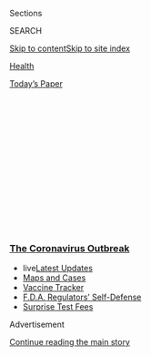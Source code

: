 <div id="app">

<div>

<div>

<div>

<div class="NYTAppHideMasthead css-1q2w90k e1suatyy0">

<div class="section css-ui9rw0 e1suatyy2">

<div class="css-eph4ug er09x8g0">

<div class="css-6n7j50">

</div>

<span class="css-1dv1kvn">Sections</span>

<div class="css-10488qs">

<span class="css-1dv1kvn">SEARCH</span>

</div>

[Skip to content](#site-content)[Skip to site
index](#site-index)

</div>

<div id="masthead-section-label" class="css-1wr3we4 eaxe0e00">

[Health](https://www.nytimes3xbfgragh.onion/section/health)

</div>

<div class="css-10698na e1huz5gh0">

</div>

</div>

<div id="masthead-bar-one" class="section hasLinks css-15hmgas e1csuq9d3">

<div class="css-uqyvli e1csuq9d0">

</div>

<div class="css-1uqjmks e1csuq9d1">

</div>

<div class="css-9e9ivx">

[](https://myaccount.nytimes3xbfgragh.onion/auth/login?response_type=cookie&client_id=vi)

</div>

<div class="css-1bvtpon e1csuq9d2">

[Today’s
Paper](https://www.nytimes3xbfgragh.onion/section/todayspaper)

</div>

</div>

</div>

</div>

<div data-aria-hidden="false">

<div id="site-content" data-role="main">

<div>

<div class="css-1aor85t" style="opacity:0.000000001;z-index:-1;visibility:hidden">

<div class="css-1hqnpie">

<div class="css-epjblv">

<span class="css-17xtcya">[Health](/section/health)</span><span class="css-x15j1o">|</span><span class="css-fwqvlz">A
New Generation of Fast Coronavirus Tests Is
Coming</span>

</div>

<div class="css-k008qs">

<div class="css-1iwv8en">

<span class="css-18z7m18"></span>

<div>

</div>

</div>

<span class="css-1n6z4y">https://nyti.ms/2Z30ivD</span>

<div class="css-1705lsu">

<div class="css-4xjgmj">

<div class="css-4skfbu" data-role="toolbar" data-aria-label="Social Media Share buttons, Save button, and Comments Panel with current comment count" data-testid="share-tools">

  - 
  - 
  - 
  - 
    
    <div class="css-6n7j50">
    
    </div>

  - 
  - 

</div>

</div>

</div>

</div>

</div>

</div>

<div class="css-13pd83m">

<div class="css-l9svim">

### [<span class="css-pa1jbp"><span class="css-1rxm0ex">The Coronavirus</span><span class="css-1rxm0ex"> Outbreak</span></span>](https://www.nytimes3xbfgragh.onion/news-event/coronavirus?name=styln-coronavirus-national&region=TOP_BANNER&block=storyline_menu_recirc&action=click&pgtype=Article&impression_id=cadc1e70-f4b6-11ea-90f6-17a6587a4d59&variant=undefined)

  - <span class="css-1qkutce"><span class="css-12clwdu">live</span>[Latest
    Updates](https://www.nytimes3xbfgragh.onion/2020/09/11/world/covid-19-coronavirus.html?name=styln-coronavirus-national&region=TOP_BANNER&block=storyline_menu_recirc&action=click&pgtype=Article&impression_id=cadc4580-f4b6-11ea-90f6-17a6587a4d59&variant=undefined)</span>
  - <span class="css-1qkutce">[Maps and
    Cases](https://www.nytimes3xbfgragh.onion/interactive/2020/us/coronavirus-us-cases.html?name=styln-coronavirus-national&region=TOP_BANNER&block=storyline_menu_recirc&action=click&pgtype=Article&impression_id=cadc4581-f4b6-11ea-90f6-17a6587a4d59&variant=undefined)</span>
  - <span class="css-1qkutce">[Vaccine
    Tracker](https://www.nytimes3xbfgragh.onion/interactive/2020/science/coronavirus-vaccine-tracker.html?name=styln-coronavirus-national&region=TOP_BANNER&block=storyline_menu_recirc&action=click&pgtype=Article&impression_id=cadc4582-f4b6-11ea-90f6-17a6587a4d59&variant=undefined)</span>
  - <span class="css-1qkutce">[F.D.A. Regulators’
    Self-Defense](https://www.nytimes3xbfgragh.onion/2020/09/10/us/politics/fda-coronavirus-vaccine.html?name=styln-coronavirus-national&region=TOP_BANNER&block=storyline_menu_recirc&action=click&pgtype=Article&impression_id=cadc4583-f4b6-11ea-90f6-17a6587a4d59&variant=undefined)</span>
  - <span class="css-1qkutce">[Surprise Test
    Fees](https://www.nytimes3xbfgragh.onion/2020/09/09/upshot/coronavirus-surprise-test-fees.html?name=styln-coronavirus-national&region=TOP_BANNER&block=storyline_menu_recirc&action=click&pgtype=Article&impression_id=cadc4584-f4b6-11ea-90f6-17a6587a4d59&variant=undefined)</span>

</div>

</div>

<div id="top-wrapper" class="css-1sy8kpn">

<div id="top-slug" class="css-l9onyx">

Advertisement

</div>

[Continue reading the main
story](#after-top)

<div class="ad top-wrapper" style="text-align:center;height:100%;display:block;min-height:250px">

<div id="top" class="place-ad" data-position="top" data-size-key="top">

</div>

</div>

<div id="after-top">

</div>

</div>

<div>

<div id="sponsor-wrapper" class="css-1hyfx7x">

<div id="sponsor-slug" class="css-19vbshk">

Supported by

</div>

[Continue reading the main
story](#after-sponsor)

<div id="sponsor" class="ad sponsor-wrapper" style="text-align:center;height:100%;display:block">

</div>

<div id="after-sponsor">

</div>

</div>

<div class="css-186x18t">

</div>

<div class="css-1vkm6nb ehdk2mb0">

# A New Generation of Fast Coronavirus Tests Is Coming

</div>

New technologies, like the gene-editing tool Crispr, can spot the virus
in less than an hour. But it will likely be months before these tests
hit clinics.

<div class="css-79elbk" data-testid="photoviewer-wrapper">

<div class="css-z3e15g" data-testid="photoviewer-wrapper-hidden">

</div>

<div class="css-1a48zt4 ehw59r15" data-testid="photoviewer-children">

![<span class="css-16f3y1r e13ogyst0" data-aria-hidden="true">A free
drive-through testing site in Phoenix for communities with high levels
of exposure to the
coronavirus.</span><span class="css-cnj6d5 e1z0qqy90" itemprop="copyrightHolder"><span class="css-1ly73wi e1tej78p0">Credit...</span><span><span>Adriana
Zehbrauskas for The New York
Times</span></span></span>](https://static01.graylady3jvrrxbe.onion/images/2020/06/30/science/00virus-new-tests01/30virus-new-tests01-articleLarge.jpg?quality=75&auto=webp&disable=upscale)

</div>

</div>

<div class="css-18e8msd">

<div class="css-vp77d3 epjyd6m0">

<div class="css-1baulvz">

By [<span class="css-1baulvz last-byline" itemprop="name">Katherine J.
Wu</span>](https://www.nytimes3xbfgragh.onion/by/katherine-j--wu)

</div>

</div>

  - 
    
    <div class="css-ld3wwf e16638kd2">
    
    Published July 6, 2020Updated Aug. 7,
    2020
    
    </div>

  - 
    
    <div class="css-4xjgmj">
    
    <div class="css-pvvomx" data-role="toolbar" data-aria-label="Social Media Share buttons, Save button, and Comments Panel with current comment count" data-testid="share-tools">
    
      - 
      - 
      - 
      - 
        
        <div class="css-6n7j50">
        
        </div>
    
      - 
      - 
    
    </div>
    
    </div>

</div>

</div>

<div class="section meteredContent css-1r7ky0e" name="articleBody" itemprop="articleBody">

<div class="css-1fanzo5 StoryBodyCompanionColumn">

<div class="css-53u6y8">

Researchers around the world are working on the next generation of
[coronavirus
tests](https://www.nytimes3xbfgragh.onion/2020/08/07/us/covid-test-accuracy-governor-dewine-ohio.html)
that give answers in less than an hour, without onerous equipment or
highly trained personnel.

The latest so-called point-of-care tests, which could be done in a
doctor’s office or even at home, would be a welcome upgrade from today’s
status quo: uncomfortable swabs that snake up the nose and can take
several days to produce results.

The handful of point-of-care devices now on the market are [frequently
inaccurate](https://www.nytimes3xbfgragh.onion/2020/05/13/health/coronavirus-testing-white-house.html).
The up-and-coming
[tests](https://www.nytimes3xbfgragh.onion/2020/07/15/parenting/kids-covid-19-test.html)
could yield more reliable results, researchers say, potentially leading
to on-the-spot testing nationwide. But most of the new contenders are
still in early stages, and won’t be available in clinics for months.

Some of the tests in development swap brain-tickling swabs for plastic
tubes that collect spit. Others dunk patient samples into chemical
cocktails that light up when they detect coronavirus genes. Another type
of test identifies
[coronavirus](https://www.nytimes3xbfgragh.onion/2020/07/15/parenting/kids-covid-19-test.html)
proteins in minutes, using a cheap device that’s easy to produce in bulk
and deploy in low-resource settings.

</div>

</div>

<div class="css-1fanzo5 StoryBodyCompanionColumn">

<div class="css-53u6y8">

“To combat this virus, we need to test widely and frequently, and get
the results back quickly,” said Dr. Zev Williams at Columbia University,
who is developing a [coronavirus spit
test](https://www.medrxiv.org/content/10.1101/2020.06.13.20129841v1.full.pdf)
that can run in about 30 minutes. “That requires a genuine paradigm
shift in the way we go about testing for it.”

Once scaled up and distributed, faster tests could be used in hospitals
to quickly screen emergency room patients. Schools and workplaces could
buy them to monitor the health of children and employees. With
additional tinkering, some tests could even be developed to work as
simply as a pregnancy test, yielding a clean-cut positive or negative
result in the comfort of a person’s home.

“The quicker and easier tests can be done,” the more ubiquitous they can
be, said Dr. Amesh Adalja at the Johns Hopkins University Center for
Health Security. “That’s going to help people get back to some semblance
of normalcy.”

</div>

</div>

<div>

</div>

<div class="css-1fanzo5 StoryBodyCompanionColumn">

<div class="css-53u6y8">

Most diagnostic tests on the market now hunt for bits of genetic
material specific to the coronavirus. (This distinguishes diagnostic
tests from antibody tests, which sample the blood and show if a person
has been exposed to the virus in the past.)

</div>

</div>

<div class="css-1fanzo5 StoryBodyCompanionColumn">

<div class="css-53u6y8">

The gold-standard method involves funneling a long, absorbent swab a few
inches into the nose until it hits the nasopharynx, the part of the
airway where the nasal passage meets the throat and a common target of
the
coronavirus.

<div id="NYT_MAIN_CONTENT_1_REGION" class="css-9tf9ac">

<div>

<div id="styln-covid-updates-world" class="section interactive-content interactive-size-medium css-1ftcdic">

<div class="css-17ih8de interactive-body">

<div id="styln-briefing-block" data-asset-id="QXJ0aWNsZTpueXQ6Ly9hcnRpY2xlLzJiYjYwYTJiLTY3NjItNTg3NC1iMGVhLWY4NzRhMjE3NTQyZA==">

<div class="briefing-block-header-section">

# [Latest Updates: The Coronavirus Outbreak](https://www.nytimes3xbfgragh.onion/2020/09/11/world/covid-19-coronavirus.html?action=click&pgtype=Article&state=default&region=MAIN_CONTENT_1&context=storylines_live_updates)

<div class="briefing-block-ts">

Updated 2020-09-12T04:56:54.924Z

</div>

</div>

  - [Fauci cautions the virus could disrupt life in the U.S. until
    ‘maybe even towards the end
    of 2021.’](https://www.nytimes3xbfgragh.onion/2020/09/11/world/covid-19-coronavirus.html?action=click&pgtype=Article&state=default&region=MAIN_CONTENT_1&context=storylines_live_updates#link-dfb8a16)
  - [From Asia to Africa, China promotes its vaccine candidates to win
    friends.](https://www.nytimes3xbfgragh.onion/2020/09/11/world/covid-19-coronavirus.html?action=click&pgtype=Article&state=default&region=MAIN_CONTENT_1&context=storylines_live_updates#link-7104d154)
  - [The other way the virus will kill:
    hunger.](https://www.nytimes3xbfgragh.onion/2020/09/11/world/covid-19-coronavirus.html?action=click&pgtype=Article&state=default&region=MAIN_CONTENT_1&context=storylines_live_updates#link-393ad215)

<div class="briefing-block-footer">

<div class="briefing-block-footer-meta">

[See more
updates](https://www.nytimes3xbfgragh.onion/2020/09/11/world/covid-19-coronavirus.html?action=click&pgtype=Article&state=default&region=MAIN_CONTENT_1&context=storylines_live_updates)

</div>

<div class="briefing-block-briefinglinks">

<span>More live coverage:</span>
[Markets](https://www.nytimes3xbfgragh.onion/live/2020/09/11/business/stock-market-today-coronavirus?action=click&pgtype=Article&state=default&region=MAIN_CONTENT_1&context=storylines_live_updates)

</div>

</div>

</div>

</div>

</div>

</div>

</div>

“The moment you see the swab, you’re like, ‘Oh no, my face isn’t that
deep,’” said Fernanda Ferreira, a virologist at Harvard University who
took a nasopharyngeal swab test in April. “Turns out it is.”

The virus’s genes must be extracted from the sample with a specific
suite of chemicals. The material is then processed through a laboratory
technique called polymerase chain reaction, or PCR, in which a machine
cycles through several temperature changes to amplify genetic material.
This step is key to these tests’ success: Copying genetic material over
and over means that even tiny amounts of the virus can be spotted.

But the process can bog down at multiple points. Swabs and chemicals
necessary for processing are [often in short
supply](https://www.nytimes3xbfgragh.onion/2020/03/18/health/coronavirus-test-shortages-face-masks-swabs.html),
and invasive sampling requires trained health care workers who quickly
drain precious supplies of gowns, gloves and masks. Additionally, many
community testing centers lack PCR machines and must outsource their
samples to large laboratories, leading to delays of days or even weeks.

Rachel Coker, the director of research advancement at Binghamton
University — one of many institutions nationwide that have begun to
reopen — had to wait 10 days for her results after being sampled at a
drive-through testing site.

</div>

</div>

<div class="css-79elbk" data-testid="photoviewer-wrapper">

<div class="css-z3e15g" data-testid="photoviewer-wrapper-hidden">

</div>

<div class="css-1a48zt4 ehw59r15" data-testid="photoviewer-children">

![<span class="css-16f3y1r e13ogyst0" data-aria-hidden="true">Vehicles
lined up at a coronavirus testing site in Austin, Tex., this
month.</span><span class="css-cnj6d5 e1z0qqy90" itemprop="copyrightHolder"><span class="css-1ly73wi e1tej78p0">Credit...</span><span>Tamir
Kalifa for The New York
Times</span></span>](https://static01.graylady3jvrrxbe.onion/images/2020/07/06/science/00virus-fast-tests04/merlin_174146376_0a230ac0-cd77-4926-a6be-a3eb728aec64-articleLarge.jpg?quality=75&auto=webp&disable=upscale)

</div>

</div>

<div class="css-1fanzo5 StoryBodyCompanionColumn">

<div class="css-53u6y8">

“The good news was it was negative,” she said. But she could have been
exposed while waiting for results. “By the time I knew,” Ms. Coker said,
“it was almost useless.”

</div>

</div>

<div class="css-1fanzo5 StoryBodyCompanionColumn">

<div class="css-53u6y8">

Researchers are attempting to streamline every part of the diagnostic
pipeline. One timesaving tactic that’s already been rolled out
nationwide involves sampling areas other than the nasopharynx, such as
swabbing the nostrils or throat, or collecting gobs of saliva.

<div id="NYT_MAIN_CONTENT_2_REGION" class="css-9tf9ac">

<div>

</div>

</div>

These tests are painless, and avoid putting health care workers in
harm’s way. But they [aren’t always
accurate](https://www.cebm.net/covid-19/comparative-accuracy-of-oropharyngeal-and-nasopharyngeal-swabs-for-diagnosis-of-covid-19/).
“Unfortunately, this virus doesn’t hang around in the nose or throat so
much,” said Dr. Ravindra Gupta, a clinical microbiologist at the
University of Cambridge.

To avoid mistakenly declaring infected people virus-free, Dr. Gupta and
his colleagues are developing a point-of-care test that can
[simultaneously screen patients for the coronavirus and antibodies that
recognize
it](https://www.medrxiv.org/content/10.1101/2020.06.16.20133157v3.full.pdf).
Antibodies often start to appear by the second week of infection.

At the Broad Institute in Cambridge, Ma., another team of researchers is
tackling the next plodding step in the work flow: amplifying the sample.
In the lab, the scientists use a technique that, unlike PCR, can copy
genetic material at a single temperature. If the virus is present, [a
gene-editing tool called
Crispr](https://www.biorxiv.org/content/10.1101/2020.05.28.119131v1.full.pdf)
will make the tube’s contents glow at a wavelength detectable by a
smartphone. The entire procedure takes less than an hour, and [correctly
identifies active infections about 90 percent of the
time](https://www.biorxiv.org/content/10.1101/2020.05.28.119131v1.full.pdf).

Laboratory experiments that use Crispr are [thought to be very
precise](https://www.ncbi.nlm.nih.gov/pmc/articles/PMC5915479/),
potentially giving these tests a low rate of false positives, said
Catherine Freije, one of the scientists developing the Crispr test. The
molecular machinery in the test is specific to the new coronavirus, and
doesn’t react to its close viral relatives.

The test cooked up by Columbia University’s Dr. Williams and his
colleagues might be simpler still: Spit is added to a premixed slew of
chemicals, which then gets incubated at 145 degrees Fahrenheit for half
an hour. If the tube turns yellow, the test is positive; if it’s red,
negative. The test can detect even tiny amounts of virus, making it more
sensitive than similar tests, and [gives false negatives less than 5
percent of the
time](https://www.medrxiv.org/content/10.1101/2020.06.13.20129841v1.full.pdf),
according to a study that has not yet been published in a scientific
journal. Dr. Williams and his team are seeking authorization from the
F.D.A.

</div>

</div>

<div class="css-79elbk" data-testid="photoviewer-wrapper">

<div class="css-z3e15g" data-testid="photoviewer-wrapper-hidden">

</div>

<div class="css-1a48zt4 ehw59r15" data-testid="photoviewer-children">

<div class="css-1xdhyk6 erfvjey0">

<span class="css-1ly73wi e1tej78p0">Image</span>

<div class="css-zjzyr8">

<div data-testid="lazyimage-container" style="height:515.5555555555555px">

</div>

</div>

</div>

<span class="css-16f3y1r e13ogyst0" data-aria-hidden="true">In Dr. Zev
Williams’s laboratory at Columbia University, researchers are developing
a coronavirus spit test that can yield color-based results in about 30
minutes.</span><span class="css-cnj6d5 e1z0qqy90" itemprop="copyrightHolder"><span class="css-1ly73wi e1tej78p0">Credit...</span><span>Dr.
Zev Williams/Columbia University</span></span>

</div>

</div>

<div class="css-1fanzo5 StoryBodyCompanionColumn">

<div class="css-53u6y8">

Researchers are [still
gauging](https://jamanetwork.com/journals/jama/fullarticle/2765837) how
the accuracy of spit tests [stacks
up](https://pubmed.ncbi.nlm.nih.gov/32310815/) against that of the deep
nasal swabs, but [early
results](https://www.medrxiv.org/content/10.1101/2020.04.16.20067835v1.full.pdf)
are promising. “You put it in a tube — that’s hard to mess up,” said
Anne Wyllie, an epidemiologist at Yale’s School of Public Health who is
studying the saliva tests.

</div>

</div>

<div class="css-1fanzo5 StoryBodyCompanionColumn">

<div class="css-53u6y8">

Still, the quick tests available now are frequently inaccurate. Although
they “ensure we can get an answer faster,” said Dr. Ibukun Akinboyo, a
pediatrician and infectious disease specialist at Duke University’s
School of Medicine, “you lose some sensitivity,” she said. “It’s hard to
win at both.”

In May, a swab-based point-of-care test called Abbott ID Now [made
headlines](https://www.nytimes3xbfgragh.onion/interactive/2020/05/12/us/coronavirus-testing-white-house.html)
when an analysis found that it might miss infections up to 48 percent of
the time, despite being promoted by President Trump as “highly
accurate.”

Sensitivity issues also plague antigen tests, which detect pieces of
proteins made by the virus, rather than its genes. Antigen tests have
been used to detect other airway infections, such as the flu, in less
than an hour, and are easy to manufacture en masse. But the convenience
comes at a cost: Unlike genetic material, antigens can’t be amplified
easily. Some antigen tests, including a few that search for [influenza
viruses](https://www.cdc.gov/flu/professionals/diagnosis/clinician_guidance_ridt.htm),
fail to pick up on active infections [around 50 percent of the
time](https://www.cdc.gov/flu/professionals/diagnosis/clinician_guidance_ridt.htm).

“If a Covid antigen test performs like an influenza antigen test, I
don’t think they will have much utility,” said Dr. David Alland, the
director of the Center for Emerging Pathogens at Rutgers New Jersey
Medical School. Still, he noted, “if improved, they could be very
promising.”

Even imprecise tests have their place in this pandemic, as long as
they’re easy to use and distributed widely enough. Should a test “miss
someone on Monday, maybe you’ll get them a day or two later,” Dr. Wyllie
said.

So far, only two companies have received emergency
[authorization](https://www.fda.gov/news-events/press-announcements/coronavirus-covid-19-update-fda-authorizes-first-antigen-test-help-rapid-detection-virus-causes)
from the F.D.A. for coronavirus antigen tests. One is
[Quidel](https://www.nytimes3xbfgragh.onion/2020/05/09/health/antigen-testing-fda-coronavirus.html),
which is, according to a representative, producing millions of tests
each month, many of which have been distributed to urgent care centers
and medical clinics in the United States. On Monday, a second firm,
Becton Dickinson & Company, also entered the fray with a point-of-care
antigen test that can reportedly [produce results in 15
minutes](https://www.nytimes3xbfgragh.onion/reuters/2020/07/06/us/06reuters-health-coronavirus-becton-dickinson.html).
While speedy, both Quidel’s and BD’s tests may produce false negatives
[between 15](https://investors.bd.com/news-releases/news-release-details/bd-launches-portable-rapid-point-care-antigen-test-detect-sars)
[and 20
percent](https://www.sciencemag.org/news/2020/05/coronavirus-antigen-tests-quick-and-cheap-too-often-wrong)
of the time.

</div>

</div>

<div class="css-1fanzo5 StoryBodyCompanionColumn">

<div class="css-53u6y8">

Other antigen tests have made headway overseas, and experts estimated
that several more will likely seek clearance in the United States in
coming months.

One will likely come from medical device manufacturer OraSure, which has
made antigen tests for H.I.V. and Ebola. Stephen Tang, OraSure’s
president and chief executive officer, said his team is brewing up a
“secret sauce” that will make their coronavirus test highly accurate,
while still producing results within half an hour, but declined to
specify details.

Until these experimental tests are widely available, many people will
still need the nasty nasal swab.

“For any kind of normal life to resume, I think all of us need to get
this idea that we’re going to have to get tested all the time,”
Binghamton’s Ms. Coker said.

A faster, less invasive test would be nice. But even an unpleasant test
is better than no test at all, she said. “If it’s this painful one, so
be it.”

***\[*[*Like the Science Times page on
Facebook.*](http://on.fb.me/1paTQ1h)** ****** *| Sign up for the*
**[*Science Times newsletter.*](http://nyti.ms/1MbHaRU)*\]***

</div>

</div>

<div>

</div>

</div>

<div>

</div>

<div>

</div>

<div>

</div>

<div>

<div id="bottom-wrapper" class="css-1ede5it">

<div id="bottom-slug" class="css-l9onyx">

Advertisement

</div>

[Continue reading the main
story](#after-bottom)

<div id="bottom" class="ad bottom-wrapper" style="text-align:center;height:100%;display:block;min-height:90px">

</div>

<div id="after-bottom">

</div>

</div>

</div>

</div>

</div>

## Site Index

<div>

</div>

## Site Information Navigation

  - [© <span>2020</span> <span>The New York Times
    Company</span>](https://help.nytimes3xbfgragh.onion/hc/en-us/articles/115014792127-Copyright-notice)

<!-- end list -->

  - [NYTCo](https://www.nytco.com/)
  - [Contact
    Us](https://help.nytimes3xbfgragh.onion/hc/en-us/articles/115015385887-Contact-Us)
  - [Work with us](https://www.nytco.com/careers/)
  - [Advertise](https://nytmediakit.com/)
  - [T Brand Studio](http://www.tbrandstudio.com/)
  - [Your Ad
    Choices](https://www.nytimes3xbfgragh.onion/privacy/cookie-policy#how-do-i-manage-trackers)
  - [Privacy](https://www.nytimes3xbfgragh.onion/privacy)
  - [Terms of
    Service](https://help.nytimes3xbfgragh.onion/hc/en-us/articles/115014893428-Terms-of-service)
  - [Terms of
    Sale](https://help.nytimes3xbfgragh.onion/hc/en-us/articles/115014893968-Terms-of-sale)
  - [Site
    Map](https://spiderbites.nytimes3xbfgragh.onion)
  - [Help](https://help.nytimes3xbfgragh.onion/hc/en-us)
  - [Subscriptions](https://www.nytimes3xbfgragh.onion/subscription?campaignId=37WXW)

</div>

</div>

</div>

</div>
